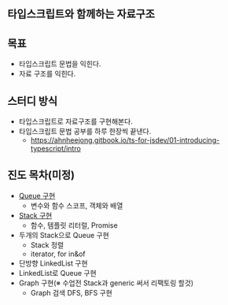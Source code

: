## 타입스크립트와 함께하는 자료구조

## 목표
- 타입스크립트 문법을 익힌다.
- 자료 구조를 익힌다.

## 스터디 방식
- 타입스크립트로 자료구조를 구현해본다.
- 타입스크립트 문법 공부를 하루 한장씩 끝낸다.
  - https://ahnheejong.gitbook.io/ts-for-jsdev/01-introducing-typescript/intro

## 진도 목차(미정)
- [Queue 구현](./__NOTE/01/queue_impl.md)
  - 변수와 함수 스코프, 객체와 배열
- [Stack 구현](./__NOTE/01/stack_imple)
  - 함수, 템플릿 리터럴, Promise
- 두개의 Stack으로 Queue 구현
  - Stack 정렬
  - iterator, for in&of
- 단방향 LinkedList 구현
- LinkedList로 Queue 구현
- Graph 구현(※ 수업전 Stack과 generic 써서 리팩토링 할것)
  - Graph 검색 DFS, BFS 구현
